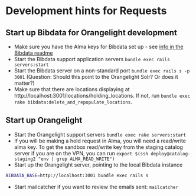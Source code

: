 # Development hints for Requests
## Start up Bibdata for Orangelight development
- Make sure you have the Alma keys for Bibdata set up - see [info in the Bibdata readme](https://github.com/pulibrary/bibdata#configure-alma-keys-for-development)
- Start the Bibdata support application servers `bundle exec rails servers:start`
- Start the Bibdata server on a non-standard port  `bundle exec rails s -p 3001` (Question: Should this point to the Orangelight Solr? Or does it matter?)
- Make sure that there are locations displaying at http://localhost:3001/locations/holding_locations.  If not, run `bundle exec rake bibdata:delete_and_repopulate_locations`.

## Start up Orangelight
- Start the Orangelight support servers `bundle exec rake servers:start`
- If you will be making a hold request in Alma, you will need a read/write alma key.  To get the sandbox read/write key from the staging catalog server if you are on the VPN, you can run `export $(ssh deploy@catalog-staging2 "env | grep ALMA_READ_WRITE")`
- Start up the Orangelight server, pointing to the local Bibdata instance 
```BASH
BIBDATA_BASE=http://localhost:3001 bundle exec rails s
```
- Start mailcatcher if you want to review the emails sent: `mailcatcher`

